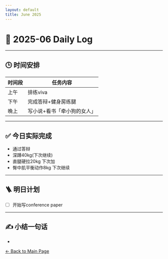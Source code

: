 ```yaml
---
layout: default
title: June 2025
---
```


# 📅 2025-06  Daily Log



---
## 🕒 时间安排

| 时间段 | 任务内容 |
|--------|----------| 
| 上午 |排练viva |
| 下午 |完成答辩+健身房练腿 | 
| 晚上 | 写小说+看书「牵小狗的女人」 |



---

## ✅ 今日实际完成

- 通过答辩
- 深蹲40kg(下次继续)
- 直腿硬拉20kg 下次加
- 臀中肌平衡动作8kg 下次继续
---


## 🪜 明日计划
- [ ] 开始写conference paper



---

## ✍️ 小结一句话
- 


[← Back to Main Page](/index.md)
 
